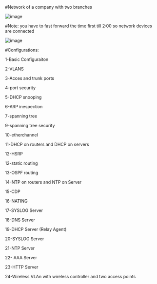 
#Network of a company with two branches

![image](https://github.com/1MostafaAyman1/Network-of-a-company-with-Two-Branches/assets/80271742/4b3d0612-7cbc-4185-b5f6-04fef3e62689)



#Note: you have to fast forward the time first till 2:00 so network devices are connected

![image](https://github.com/1MostafaAyman1/Network-of-a-company-with-Two-Branches/assets/80271742/c032e8c9-0079-4474-bd69-b06244e819be)

#Configurations: 

1-Basic Configuraiton

2-VLANS

3-Acces and trunk ports

4-port security

5-DHCP snooping

6-ARP inespection

7-spanning tree

9-spanning tree security

10-etherchannel

11-DHCP on routers and DHCP on servers

12-HSRP

12-static routing

13-OSPF routing

14-NTP on routers and NTP on Server

15-CDP

16-NATING

17-SYSLOG Server 

18-DNS Server

19-DHCP Server (Relay Agent)

20-SYSLOG Server

21-NTP Server

22- AAA Server

23-HTTP Server

24-Wireless VLAn with wireless controller and two access points





